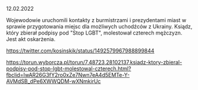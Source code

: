 12.02.2022

Wojewodowie uruchomili kontakty z burmistrzami i prezydentami miast w sprawie przygotowania miejsc dla możliwych uchodźców z Ukrainy. Ksiądz, który zbierał podpisy pod "Stop LGBT", molestował czterech mężczyzn. Jest akt oskarżenia.

https://twitter.com/kosinskik/status/1492579967988899844

https://torun.wyborcza.pl/torun/7,48723,28102137,ksiadz-ktory-zbieral-podpisy-pod-stop-lgbt-molestowal-czterech.html?fbclid=IwAR26G3fY2ro0xZe7Nwn7eA4d5EMTe-Y-AVMdSB_dPe6XWWQDM-wXNmkirUc